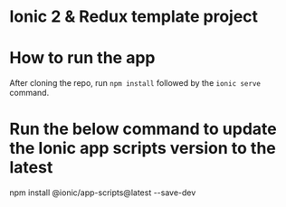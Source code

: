 # Ionic 2 & Redux template project

# How to run the app
After cloning the repo, run `npm install` followed by the `ionic serve` command.

# Run the below command to update the Ionic app scripts version to the latest
npm install @ionic/app-scripts@latest --save-dev
